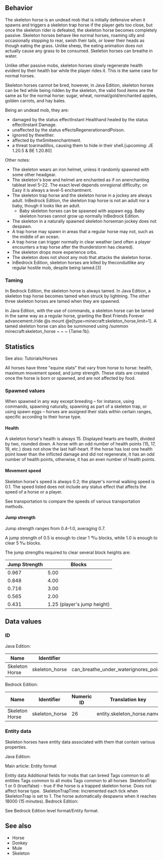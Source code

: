 ## Behavior
The skeleton horse is an undead mob that is initially defensive when it spawns and triggers a skeleton trap horse if the player gets too close, but once the skeleton rider is defeated, the skeleton horse becomes completely passive. Skeleton horses behave like normal horses, roaming idly and occasionally stopping to rear, swish their tails, or lower their heads as though eating the grass. Unlike sheep, the eating animation does not actually cause any grass to be consumed. Skeleton horses can breathe in water.

Unlike other passive mobs, skeleton horses slowly regenerate health evident by their health bar while the player rides it. This is the same case for normal horses.

Skeleton horses cannot be bred, however, in Java Edition, skeleton horses can be fed while being ridden by the skeleton, the valid food items are the same as for the normal horse: sugar, wheat, normal/gold/enchanted apples, golden carrots, and hay bales. 

Being an undead mob, they are: 

- damaged by the status effectInstant Healthand healed by the status effectInstant Damage.
- unaffected by the status effectsRegenerationandPoison.
- ignored by thewither.
- affected by theSmiteenchantment.
- a threat toarmadillos, causing them to hide in their shell.‌[upcoming: JE 1.20.5 & BE 1.20.80]

Other notes:

- The skeleton wears an iron helmet, unless it randomly spawned with some other headgear.
- The skeleton's bow and helmet are enchanted as if on anenchanting tableat level 5–22. The exact level depends onregional difficulty; on Easy it is always a level-5 enchantment.
- The skeleton trap horse and the skeleton horse in a jockey are always adult. InBedrock Edition, the skeleton trap horse is not an adult nor a baby, though it looks like an adult.
	- Baby skeleton horses can be spawned with aspawn egg. Baby skeleton horses cannot grow up normally InBedrock Edition.
- The skeleton in a naturally spawned skeleton horseman jockey does not despawn.
- A trap horse may spawn in areas that a regular horse may not, such as the middle of an ocean.
- A trap horse can trigger normally in clear weather (and often a player encounters a trap horse after the thunderstorm has cleared).
- The skeleton drops more experience orbs.
- The skeleton does not shoot any mob that attacks the skeleton horse.
- InBedrock Edition, skeleton horses are killed by theconduitlike any regular hostile mob, despite being tamed.[3]

### Taming
In Bedrock Edition, the skeleton horse is always tamed. In Java Edition, a skeleton trap horse becomes tamed when struck by lightning. The other three skeleton horses are tamed when they are spawned.

In Java Edition, with the use of commands, a skeleton horse can be tamed in the same way as a regular horse, granting the Best Friends Forever advancement:/ride @s mount @e[type=minecraft:skeleton_horse,limit=1]. A tamed skeleton horse can also be summoned using /summon minecraft:skeleton_horse ~ ~ ~ {Tame:1b}.

## Statistics
See also: Tutorials/Horses

All horses have three "equine stats" that vary from horse to horse: health, maximum movement speed, and jump strength. These stats are created once the horse is born or spawned, and are not affected by food.

### Spawned values
When spawned in any way except breeding – for instance, using commands, spawning naturally, spawning as part of a skeleton trap, or using spawn eggs – horses are assigned their stats within certain ranges, specific according to their horse type.

#### Health
A skeleton horse's health is always 15. Displayed hearts are health, divided by two, rounded down. A horse with an odd number of health points (15, 17, 19, etc.) does not show the last half-heart. If the horse has lost one health point lower than the inflicted damage and did not regenerate, it has an odd number of health points, otherwise, it has an even number of health points.

#### Movement speed
Skeleton horse's speed is always 0.2;
the player's normal walking speed is 0.1. The speed listed does not include any status effect that affects the speed of a horse or a player.

See transportation to compare the speeds of various transportation methods.

#### Jump strength
Jump strength ranges from 0.4–1.0, averaging 0.7.

A jump strength of 0.5 is enough to clear 1 19⁄32 blocks, while 1.0 is enough to clear 5 9⁄32 blocks.

The jump strengths required to clear several block heights are:

| Jump Strength | Blocks                      |
|---------------|-----------------------------|
| 0.967         | 5.00                        |
| 0.848         | 4.00                        |
| 0.716         | 3.00                        |
| 0.565         | 2.00                        |
| 0.431         | 1.25 (player's jump height) |

## Data values
### ID
Java Edition:

| Name           | Identifier     | Entity tags                                                                                           | Translation key                 |
|----------------|----------------|-------------------------------------------------------------------------------------------------------|---------------------------------|
| Skeleton Horse | skeleton_horse | can_breathe_under_waterignores_poison_and_regeninverted_healing_and_harmskeletonsundeadwither_friends | entity.minecraft.skeleton_horse |

Bedrock Edition:

| Name           | Identifier     | Numeric ID | Translation key            |
|----------------|----------------|------------|----------------------------|
| Skeleton Horse | skeleton_horse | 26         | entity.skeleton_horse.name |

### Entity data
Skeleton horses have entity data associated with them that contain various properties.

Java Edition:

Main article: Entity format

 Entity data
Additional fields for mobs that can breed
Tags common to all entities
Tags common to all mobs
Tags common to all horses
 SkeletonTrap: 1 or 0 (true/false) - true if the horse is a trapped skeleton horse. Does not affect horse type.
 SkeletonTrapTime: Incremented each tick when SkeletonTrap is set to 1. The horse automatically despawns when it reaches 18000 (15 minutes).
Bedrock Edition:

See Bedrock Edition level format/Entity format.
## See also
- Horse
- Donkey
- Mule
- Skeleton


